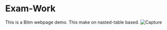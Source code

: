 # Exam-Work
This is a Bitm webpage demo.
This make on nasted-table based. ![Capture](https://user-images.githubusercontent.com/116451728/197770935-927e457c-5328-4d1c-ab8b-3f1c6101eb24.PNG)
